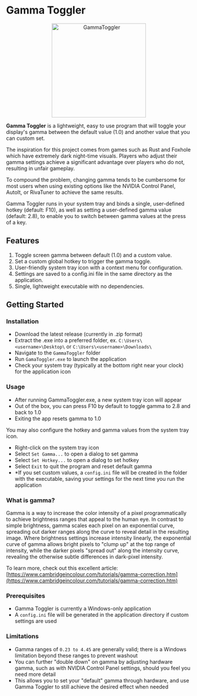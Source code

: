 # Gamma Toggler
<p align="center"><img width="256" height="256" alt="GammaToggler" src="https://github.com/user-attachments/assets/05e57a84-8c74-441a-bd9b-e0802c69ce7a" /></p>

**Gamma Toggler** is a lightweight, easy to use program that will toggle your display's gamma between the default value (1.0) and another value that you can custom set.

The inspiration for this project comes from games such as Rust and Foxhole which have extremely dark night-time visuals. Players who adjust their gamma settings achieve a significant advantage over players who do not, resulting in unfair gameplay. 

To compound the problem, changing gamma tends to be cumbersome for most users when using existing options like the NVIDIA Control Panel, AutoIt, or RivaTuner to achieve the same results.

Gamma Toggler runs in your system tray and binds a single, user-defined hotkey (default: F10), as well as setting a user-defined gamma value (default: 2.8), to enable you to switch between gamma values at the press of a key.

## Features
1. Toggle screen gamma between default (1.0) and a custom value.
2. Set a custom global hotkey to trigger the gamma toggle.
3. User-friendly system tray icon with a context menu for configuration.
4. Settings are saved to a config.ini file in the same directory as the application.
5. Single, lightweight executable with no dependencies.

## Getting Started
### Installation
- Download the latest release (currently in .zip format)
- Extract the .exe into a preferred folder, ex. `C:\Users\<username>\Desktop\` or `C:\Users\<username>\Downloads\`
- Navigate to the `GammaToggler` folder
- Run `GamaToggler.exe` to launch the application
- Check your system tray (typically at the bottom right near your clock) for the application icon

### Usage
- After running GammaToggler.exe, a new system tray icon will appear
- Out of the box, you can press F10 by default to toggle gamma to 2.8 and back to 1.0
- Exiting the app resets gamma to 1.0

You may also configure the hotkey and gamma values from the system tray icon.
- Right-click on the system tray icon
- Select `Set Gamma...` to open a dialog to set gamma
- Select `Set Hotkey...` to open a dialog to set hotkey
- Select `Exit` to quit the program and reset default gamma
- *If you set custom values, a `config.ini` file will be created in the folder with the executable, saving your settings for the next time you run the application

### What is gamma?
Gamma is a way to increase the color intensity of a pixel programmatically to achieve brightness ranges that appeal to the human eye. In contrast to simple brightness, gamma scales each pixel on an exponential curve, spreading out darker ranges along the curve to reveal detail in the resulting image. Where brightness settings increase intensity linearly, the exponential curve of gamma allows bright pixels to "clump up" at the top range of intensity, while the darker pixels "spread out" along the intensity curve, revealing the otherwise subtle differences in dark-pixel intensity.

To learn more, check out this excellent article: [https://www.cambridgeincolour.com/tutorials/gamma-correction.htm](https://www.cambridgeincolour.com/tutorials/gamma-correction.htm)

### Prerequisites
- Gamma Toggler is currently a Windows-only application
- A `config.ini` file will be generated in the application directory if custom settings are used

### Limitations
- Gamma ranges of `0.23 to 4.45` are generally valid; there is a Windows limitation beyond these ranges to prevent washout
- You can further "double down" on gamma by adjusting hardware gamma, such as with NVIDIA Control Panel settings, should you feel you need more detail
- This allows you to set your "default" gamma through hardware, and use Gamma Toggler to still achieve the desired effect when needed
